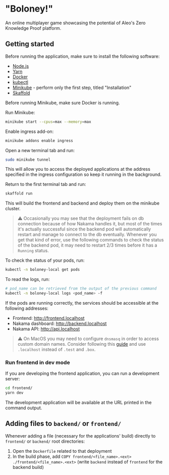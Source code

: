 # "Boloney!"

An online multiplayer game showcasing the potential of Aleo's Zero Knowledge Proof platform.

## Getting started

Before running the application, make sure to install the following software:

- [Node.js](https://nodejs.org/en)
- [Yarn](https://yarnpkg.com/getting-started/install)
- [Docker](https://docs.docker.com/engine/install/)
- [kubectl](https://kubernetes.io/docs/tasks/tools/#kubectl)
- [Minikube](https://minikube.sigs.k8s.io/docs/start/) - perform only the first step, titled "Installation"
- [Skaffold](https://skaffold.dev/docs/install/)

Before running Minikube, make sure Docker is running.

Run Minikube:

```bash
minikube start --cpus=max --memory=max
```

Enable ingress add-on:

```bash
minikube addons enable ingress
```

Open a new terminal tab and run:

```bash
sudo minikube tunnel
```

This will allow you to access the deployed applications at the address specified in the ingress configuration so keep it running in the background.

Return to the first terminal tab and run:

```bash
skaffold run
```

This will build the frontend and backend and deploy them on the minikube cluster.

> ⚠️ Occasionally you may see that the deployment fails on db connection because of how Nakama handles it, but most of the times it's actually successful since the backend pod will automatically restart and manage to connect to the db eventually. Whenever you get that kind of error, use the following commands to check the status of the backend pod, it may need to restart 2/3 times before it has a `Running` status.

To check the status of your pods, run:

```bash
kubectl -n boloney-local get pods
```

To read the logs, run:

```bash
# pod_name can be retrieved from the output of the previous command
kubectl -n boloney-local logs <pod_name> -f
```

If the pods are running correctly, the services should be accessible at the following addresses:

- Frontend: <http://frontend.localhost>
- Nakama dashboard: <http://backend.localhost>
- Nakama API: <http://api.localhost>

> ⚠️ On MacOS you may need to configure `dnsmasq` in order to access custom domain names. Consider following this [guide](https://www.stevenrombauts.be/2018/01/use-dnsmasq-instead-of-etc-hosts/#2-only-send-test-and-box-queries-to-dnsmasq) and use `.localhost` instead of `.test` and `.box`.

### Run frontend in dev mode

If you are developing the frontend application, you can run a development server:

```bash
cd frontend/
yarn dev
```

The development application will be available at the URL printed in the command output.

## Adding files to `backend/` or `frontend/`

Whenever adding a file (necessary for the applications' build) directly to `frontend/` or `backend/` root directories:

1. Open the `Dockerfile` related to that deployment
2. In the build phase, add `COPY frontend/<file_name>.<ext> ./frontend/<file_name>.<ext>` (write `backend` instead of `frontend` for the backend build)
